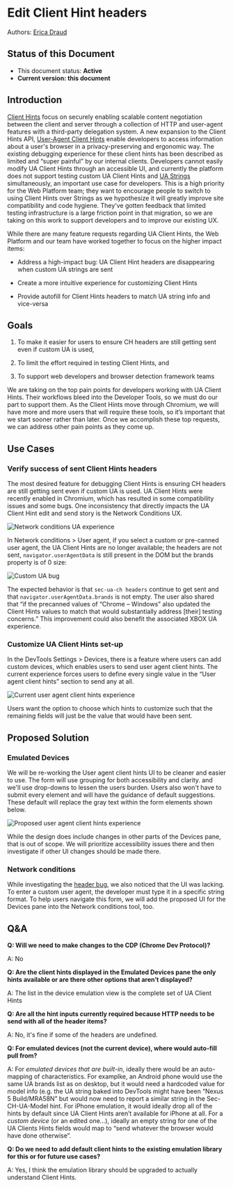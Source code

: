 # Edit Client Hint headers 

Authors: [Erica Draud](https://github.com/erdraud)

## Status of this Document
* This document status: **Active**
* **Current version: this document**
    
## Introduction

[Client Hints](https://wicg.github.io/client-hints-infrastructure/) focus on securely enabling scalable content negotiation between the client and server through a collection of HTTP and user-agent features with a third-party delegation system. A new expansion to the Client Hints API, [User-Agent Client Hints](https://wicg.github.io/ua-client-hints/) enable developers to access information about a user's browser in a privacy-preserving and ergonomic way. The existing debugging experience for these client hints has been described as limited and “super painful” by our internal clients. Developers cannot easily modify UA Client Hints through an accessible UI, and currently the platform does not support testing custom UA Client Hints and [UA Strings](https://developer.mozilla.org/en-US/docs/Web/HTTP/Headers/User-Agent) simultaneously, an important use case for developers. This is a high priority for the Web Platform team; they want to encourage people to switch to using Client Hints over Strings as we hypothesize it will greatly improve site compatibility and code hygiene. They’ve gotten feedback that limited testing infrastructure is a large friction point in that migration, so we are taking on this work to support developers and to improve our existing UX.  

While there are many feature requests regarding UA Client Hints, the Web Platform and our team have worked together to focus on the higher impact items: 

- Address a high-impact bug: UA Client Hint headers are disappearing when custom UA strings are sent 

- Create a more intuitive experience for customizing Client Hints 

- Provide autofill for Client Hints headers to match UA string info and vice-versa 

## Goals

1. To make it easier for users to ensure CH headers are still getting sent even if custom UA is used, 

2. To limit the effort required in testing Client Hints, and 

3. To support web developers and browser detection framework teams 

We are taking on the top pain points for developers working with UA Client Hints. Their workflows bleed into the Developer Tools, so we must do our part to support them. As the Client Hints move through Chromium, we will have more and more users that will require these tools, so it’s important that we start sooner rather than later. Once we accomplish these top requests, we can address other pain points as they come up. 

## Use Cases

### Verify success of sent Client Hints headers 
 
The most desired feature for debugging Client Hints is ensuring CH headers are still getting sent even if custom UA is used. UA Client Hints were recently enabled in Chromium, which has resulted in some compatibility issues and some bugs. One inconsistency that directly impacts the UA Client Hint edit and send story is the Network Conditions UX. 

![Network conditions UA experience](ua-network-conditions.jpg) 

In Network conditions > User agent, if you select a custom or pre-canned user agent, the UA Client Hints are no longer available; the headers are not sent, `navigator.userAgentData` is still present in the DOM but the brands property is of 0 size: 
 
![Custom UA bug](custom-ua-bug.jpg) 

 
The expected behavior is that `sec-ua-ch headers` continue to get sent and that `navigator.userAgentData.brands` is not empty. The user also shared that “if the precanned values of “Chrome – Windows” also updated the Client Hints values to match that would substantially address [their] testing concerns.” This improvement could also benefit the associated XBOX UA experience. 

### Customize UA Client Hints set-up 

 
In the DevTools Settings > Devices, there is a feature where users can add custom devices, which enables users to send user agent client hints. The current experience forces users to define every single value in the “User agent client hints” section to send any at all.  

![Current user agent client hints experience](current-ua-devices.jpg)

Users want the option to choose which hints to customize such that the remaining fields will just be the value that would have been sent.  

## Proposed Solution

### Emulated Devices

We will be re-working the User agent client hints UI to be cleaner and easier to use. The form will use grouping for both accessibility and clarity. and we'll use drop-downs to lessen the users burden. Users also won't have to submit every element and will have the guidance of default suggestions. These default will replace the gray text within the form elements shown below.

![Proposed user agent client hints experience](proposed-ua-devices.jpg)

While the design does include changes in other parts of the Devices pane, that is out of scope. We will prioritize accessibility issues there and then investigate if other UI changes should be made there.

### Network conditions

While investigating the [header bug](https://bugs.chromium.org/p/chromium/issues/detail?id=1174299), we also noticed that the UI was lacking. To enter a custom user agent, the developer must type it in a specific string format. To help users navigate this form, we will add the proposed UI for the Devices pane into the Network conditions tool, too.  

## Q&A

**Q: Will we need to make changes to the CDP (Chrome Dev Protocol)?**

A: No

**Q: Are the client hints displayed in the Emulated Devices pane the only hints available or are there other options that aren’t displayed?**

A: The list in the device emulation view is the complete set of UA Client Hints

**Q: Are all the hint inputs currently required because HTTP needs to be send with all of the header items?**

A: No, it's fine if some of the headers are undefined.

**Q: For emulated devices (not the current device), where would auto-fill pull from?**

A: For *emulated devices that are built-in*, ideally there would be an auto-mapping of characteristics. For examplke, an Android phone would use the same UA brands list as on desktop, but it would need a hardcoded value for model info (e.g. the UA string baked into DevTools might have been “Nexus 5 Build/MRA58N” but would now need to report a similar string in the Sec-CH-UA-Model hint. For iPhone emulation, it would ideally drop all of the hints by default since UA Client Hints aren’t available for iPhone at all.
For a *custom device* (or an edited one…), ideally an empty string for one of the UA Clients Hints fields would map to “send whatever the browser would have done otherwise”. 

**Q: Do we need to add default client hints to the existing emulation library for this or for future use cases?**

A: Yes, I think the emulation library should be upgraded to actually understand Client Hints.
